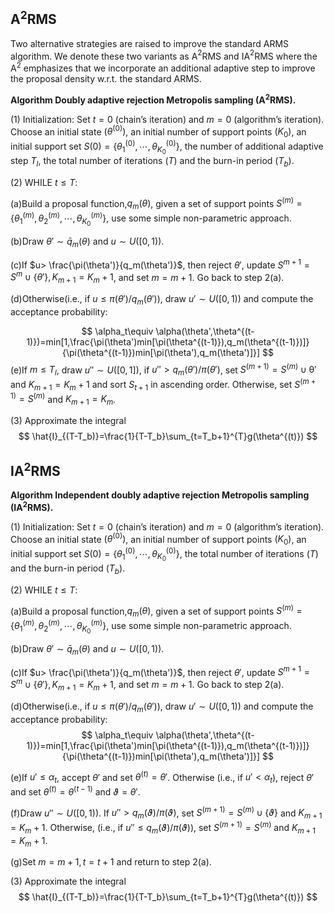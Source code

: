 ## A$^2$RMS

Two alternative strategies are raised to improve the standard ARMS algorithm. We denote these two variants as A$^2$RMS and IA$^2$RMS where the A$^2$ emphasizes that we incorporate an additional adaptive step to improve the proposal density w.r.t. the standard ARMS.

**Algorithm Doubly adaptive rejection Metropolis sampling (A$^2$RMS).**

$(1)$ Initialization: Set $t=0$ (chain’s iteration) and $m=0$ (algorithm’s iteration). Choose an initial state $(\theta^{(0)})$, an initial number of support points $(K_0)$, an initial support set $S(0)=\left\{\theta_1^{(0)},\cdots,\theta_{K_0}^{(0)}\right\}$, the number of additional adaptive step $T_l$, the total number of iterations $(T)$ and the burn-in period $(T_b)$.

$(2)$ WHILE $t\leq T$:

(a)Build a proposal function,$q_m(\theta)$, given a set of support points $S^{(m)}=\left\{\theta_1^{(m)},\theta_2^{(m)},\cdots,\theta_{K_0}^{(m)}\right\}$, use some simple non-parametric approach.

(b)Draw $\theta'\sim \bar{q}_m(\theta)$ and $u\sim U([0,1))$.

(c)If $u> \frac{\pi(\theta')}{q_m(\theta')}$, then reject $\theta'$, update $S^{m+1}=S^{m} \cup \left\{ \theta' \right\},K_{m+1}=K_m+1$, and set $m=m+1$. Go back to step 2(a).

(d)Otherwise(i.e., if $u \leq \pi(\theta')/q_m(\theta')$), draw $u'\sim U([0,1))$ and compute the acceptance probability:

$$
\alpha_t\equiv \alpha(\theta',\theta^{(t-1)})=min[1,\frac{\pi(\theta')min[\pi(\theta^{(t-1)}),q_m(\theta^{(t-1)})]}{\pi(\theta^{(t-1)})min[\pi(\theta'),q_m(\theta')]}]
$$
(e)If $m\leq T_l$, draw $u''\sim U([0,1])$, if $u''>q_m(\theta')/\pi(\theta')$, set $S^{(m+1)}=S^{(m)}\cup \mathcal{\theta'}$ and $K_{m+1}=K_m+1$ and sort $S_{t+1}$ in ascending order. Otherwise, set $S^{(m+1)}=S^{(m)}$ and $K_{m+1}=K_m$.

$(3)$ Approximate the integral
$$
\hat{I}_{(T-T_b)}=\frac{1}{T-T_b}\sum_{t=T_b+1}^{T}g(\theta^{(t)})
$$

## IA$^2$RMS

**Algorithm Independent doubly adaptive rejection Metropolis sampling (IA$^2$RMS).**

$(1)$ Initialization: Set $t=0$ (chain’s iteration) and $m=0$ (algorithm’s iteration). Choose an initial state $(\theta^{(0)})$, an initial number of support points $(K_0)$, an initial support set $S(0)=\left\{\theta_1^{(0)},\cdots,\theta_{K_0}^{(0)}\right\}$, the total number of iterations $(T)$ and the burn-in period $(T_b)$.

$(2)$ WHILE $t\leq T$:

(a)Build a proposal function,$q_m(\theta)$, given a set of support points $S^{(m)}=\left\{\theta_1^{(m)},\theta_2^{(m)},\cdots,\theta_{K_0}^{(m)}\right\}$, use some simple non-parametric approach.

(b)Draw $\theta'\sim \bar{q}_m(\theta)$ and $u\sim U([0,1))$.

(c)If $u> \frac{\pi(\theta')}{q_m(\theta')}$, then reject $\theta'$, update $S^{m+1}=S^{m} \cup \left\{ \theta' \right\},K_{m+1}=K_m+1$, and set $m=m+1$. Go back to step 2(a).

(d)Otherwise(i.e., if $u \leq \pi(\theta')/q_m(\theta')$), draw $u'\sim U([0,1))$ and compute the acceptance probability:
$$
\alpha_t\equiv \alpha(\theta',\theta^{(t-1)})=min[1,\frac{\pi(\theta')min[\pi(\theta^{(t-1)}),q_m(\theta^{(t-1)})]}{\pi(\theta^{(t-1)})min[\pi(\theta'),q_m(\theta')]}]
$$

(e)If $u'\leq \alpha_t$, accept $\theta'$ and set $\theta^{(t)}=\theta'$. Otherwise (i.e., if $u'<\alpha_t$), reject $\theta'$ and set $\theta^{(t)}=\theta^{(t-1)}$ and $\vartheta=\theta'$.

(f)Draw $u''\sim U([0,1))$. If $u''>q_m(\vartheta)/\pi(\vartheta)$, set $S^{(m+1)}=S^{(m)}\cup \left\{\vartheta\right\}$ and $K_{m+1}=K_m+1$. Otherwise, (i.e., if $u''\leq q_m(\vartheta)/\pi(\vartheta)$), set $S^{(m+1)}=S^{(m)}$ and $K_{m+1}=K_m+1$.

(g)Set $m=m+1,t=t+1$ and return to step 2(a).

$(3)$ Approximate the integral
$$
\hat{I}_{(T-T_b)}=\frac{1}{T-T_b}\sum_{t=T_b+1}^{T}g(\theta^{(t)})
$$
